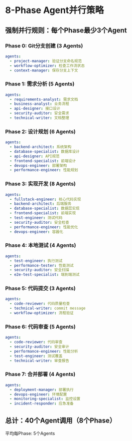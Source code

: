 # 8-Phase Agent并行策略

## 强制并行规则：每个Phase最少3个Agent

### Phase 0: Git分支创建 (3 Agents)
```yaml
agents:
  - project-manager: 验证分支命名规范
  - workflow-optimizer: 检查工作流状态
  - context-manager: 保存分支上下文
```

### Phase 1: 需求分析 (5 Agents)
```yaml
agents:
  - requirements-analyst: 需求文档
  - business-analyst: 业务流程
  - api-designer: 接口设计
  - security-auditor: 安全需求
  - technical-writer: 文档整理
```

### Phase 2: 设计规划 (6 Agents)
```yaml
agents:
  - backend-architect: 系统架构
  - database-specialist: 数据库设计
  - api-designer: API规范
  - frontend-specialist: 前端设计
  - devops-engineer: 部署架构
  - performance-engineer: 性能规划
```

### Phase 3: 实现开发 (8 Agents)
```yaml
agents:
  - fullstack-engineer: 核心代码实现
  - backend-architect: 后端服务
  - database-specialist: 数据层实现
  - frontend-specialist: 前端实现
  - test-engineer: 测试代码
  - security-auditor: 安全检查
  - performance-engineer: 性能优化
  - devops-engineer: 容器化
```

### Phase 4: 本地测试 (4 Agents)
```yaml
agents:
  - test-engineer: 执行测试
  - performance-tester: 性能测试
  - security-auditor: 安全扫描
  - e2e-test-specialist: 端到端测试
```

### Phase 5: 代码提交 (3 Agents)
```yaml
agents:
  - code-reviewer: 代码质量检查
  - technical-writer: commit message
  - workflow-optimizer: 流程验证
```

### Phase 6: 代码审查 (5 Agents)
```yaml
agents:
  - code-reviewer: 代码审查
  - security-auditor: 安全审计
  - performance-engineer: 性能分析
  - test-engineer: 测试覆盖
  - technical-writer: 审查报告
```

### Phase 7: 合并部署 (4 Agents)
```yaml
agents:
  - deployment-manager: 部署执行
  - devops-engineer: 环境配置
  - monitoring-specialist: 监控设置
  - incident-responder: 应急准备
```

## 总计：40个Agent调用（8个Phase）
平均每Phase: 5个Agents